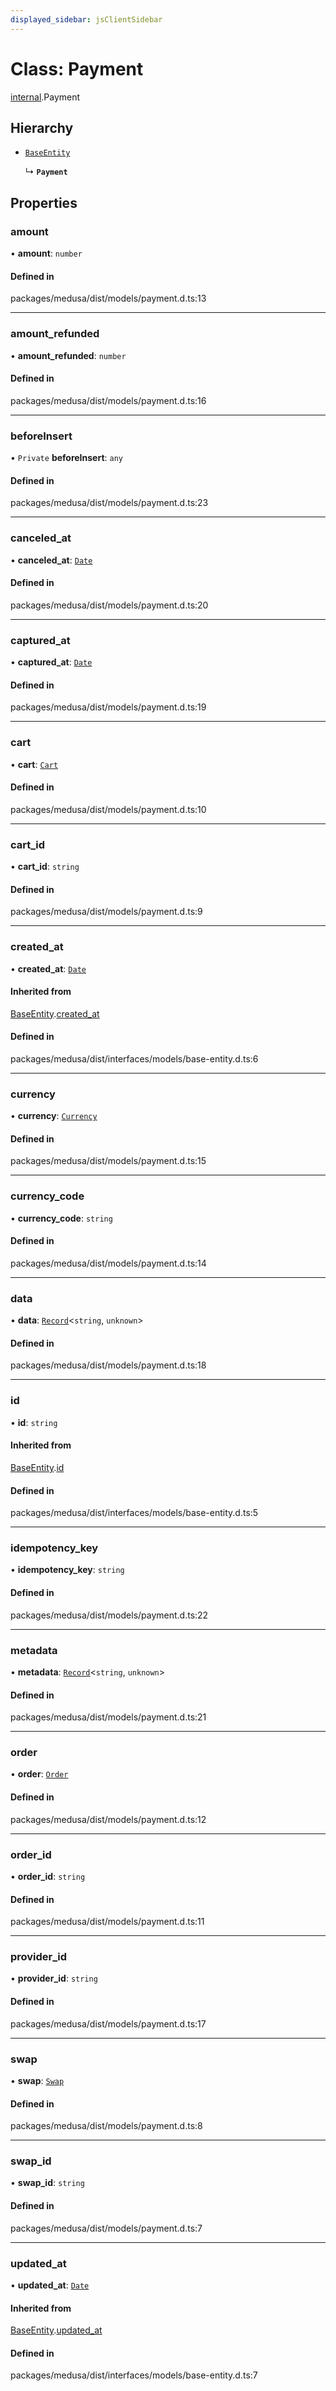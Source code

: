 ```yaml
---
displayed_sidebar: jsClientSidebar
---
```


# Class: Payment

[internal](../modules/internal.md).Payment

## Hierarchy

- [`BaseEntity`](internal.BaseEntity.md)

  ↳ **`Payment`**

## Properties

### amount

• **amount**: `number`

#### Defined in

packages/medusa/dist/models/payment.d.ts:13

___

### amount\_refunded

• **amount\_refunded**: `number`

#### Defined in

packages/medusa/dist/models/payment.d.ts:16

___

### beforeInsert

• `Private` **beforeInsert**: `any`

#### Defined in

packages/medusa/dist/models/payment.d.ts:23

___

### canceled\_at

• **canceled\_at**: [`Date`](../modules/internal.md#date)

#### Defined in

packages/medusa/dist/models/payment.d.ts:20

___

### captured\_at

• **captured\_at**: [`Date`](../modules/internal.md#date)

#### Defined in

packages/medusa/dist/models/payment.d.ts:19

___

### cart

• **cart**: [`Cart`](internal.Cart.md)

#### Defined in

packages/medusa/dist/models/payment.d.ts:10

___

### cart\_id

• **cart\_id**: `string`

#### Defined in

packages/medusa/dist/models/payment.d.ts:9

___

### created\_at

• **created\_at**: [`Date`](../modules/internal.md#date)

#### Inherited from

[BaseEntity](internal.BaseEntity.md).[created_at](internal.BaseEntity.md#created_at)

#### Defined in

packages/medusa/dist/interfaces/models/base-entity.d.ts:6

___

### currency

• **currency**: [`Currency`](internal.Currency.md)

#### Defined in

packages/medusa/dist/models/payment.d.ts:15

___

### currency\_code

• **currency\_code**: `string`

#### Defined in

packages/medusa/dist/models/payment.d.ts:14

___

### data

• **data**: [`Record`](../modules/internal.md#record)<`string`, `unknown`\>

#### Defined in

packages/medusa/dist/models/payment.d.ts:18

___

### id

• **id**: `string`

#### Inherited from

[BaseEntity](internal.BaseEntity.md).[id](internal.BaseEntity.md#id)

#### Defined in

packages/medusa/dist/interfaces/models/base-entity.d.ts:5

___

### idempotency\_key

• **idempotency\_key**: `string`

#### Defined in

packages/medusa/dist/models/payment.d.ts:22

___

### metadata

• **metadata**: [`Record`](../modules/internal.md#record)<`string`, `unknown`\>

#### Defined in

packages/medusa/dist/models/payment.d.ts:21

___

### order

• **order**: [`Order`](internal.Order.md)

#### Defined in

packages/medusa/dist/models/payment.d.ts:12

___

### order\_id

• **order\_id**: `string`

#### Defined in

packages/medusa/dist/models/payment.d.ts:11

___

### provider\_id

• **provider\_id**: `string`

#### Defined in

packages/medusa/dist/models/payment.d.ts:17

___

### swap

• **swap**: [`Swap`](internal.Swap.md)

#### Defined in

packages/medusa/dist/models/payment.d.ts:8

___

### swap\_id

• **swap\_id**: `string`

#### Defined in

packages/medusa/dist/models/payment.d.ts:7

___

### updated\_at

• **updated\_at**: [`Date`](../modules/internal.md#date)

#### Inherited from

[BaseEntity](internal.BaseEntity.md).[updated_at](internal.BaseEntity.md#updated_at)

#### Defined in

packages/medusa/dist/interfaces/models/base-entity.d.ts:7
